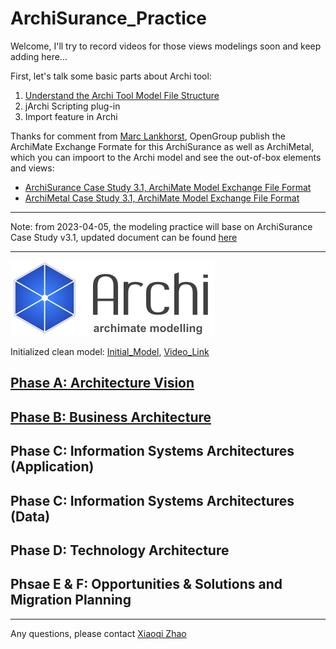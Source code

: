 # ArchiSurance_Practice

Welcome, I'll try to record videos for those views modelings soon and keep adding here...

First, let's talk some basic parts about Archi tool:

1. [Understand the Archi Tool Model File Structure](./Understand_Archi_Model_Structure.md)
2. jArchi Scripting plug-in
3. Import feature in Archi

Thanks for comment from [Marc Lankhorst](https://www.linkedin.com/in/marclankhorst/), OpenGroup publish the ArchiMate Exchange Formate for this ArchiSurance as well as ArchiMetal, which you can impoort to the Archi model and see the out-of-box elements and views:

- [ArchiSurance Case Study 3.1, ArchiMate Model Exchange File Format](https://publications.opengroup.org/y194m)
- [ArchiMetal Case Study 3.1, ArchiMate Model Exchange File Format](https://publications.opengroup.org/y195m)

---

Note: from 2023-04-05, the modeling practice will base on ArchiSurance Case Study v3.1, updated document can be found [here](./docs/Y194_ArchiSurance_v3.1.pdf)

---

![archi_logo](img/Archi_Logo.png)

Initialized clean model: [Initial_Model](./ArchiSurance_Practice.archimate), [Video_Link](https://youtu.be/34EXDp1sIQU)

## [Phase A: Architecture Vision](./Phase_A_Architecture_Vision.md)

## [Phase B: Business Architecture](Phase_B_Business_Architecture.md)

## Phase C: Information Systems Architectures (Application)

## Phase C: Information Systems Architectures (Data)

## Phase D: Technology Architecture

## Phsae E & F: Opportunities & Solutions and Migration Planning

---

Any questions, please contact [Xiaoqi Zhao](mailto:xiaoqizhao@outlook.com)
